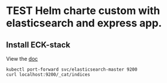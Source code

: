 # TEST Helm charte custom with elasticsearch and express app.

## Install ECK-stack
View the [doc](https://github.com/elastic/cloud-on-k8s/blob/2.14/deploy/eck-stack/README.md)


```shell
kubectl port-forward svc/elasticsearch-master 9200
curl localhost:9200/_cat/indices
```

